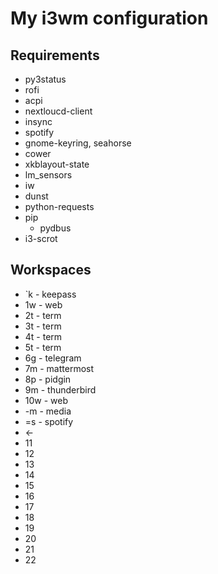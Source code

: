 # My i3wm configuration

## Requirements

* py3status
* rofi
* acpi
* nextloucd-client
* insync
* spotify
* gnome-keyring, seahorse
* cower
* xkblayout-state
* lm_sensors
* iw
* dunst
* python-requests
* pip
	* pydbus
* i3-scrot

## Workspaces

* `k - keepass
* 1w - web
* 2t - term
* 3t - term
* 4t - term
* 5t - term
* 6g - telegram
* 7m - mattermost
* 8p - pidgin
* 9m - thunderbird
* 10w - web
* -m - media
* =s - spotify
* ←
* 11
* 12
* 13
* 14
* 15
* 16
* 17
* 18
* 19
* 20
* 21
* 22
